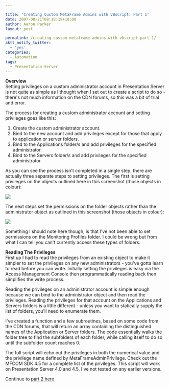 ```yaml
---

title: 'Creating Custom MetaFrame Admins with VBscript: Part 1'
date: 2007-08-21T08:18:19+10:00
author: Aaron Parker
layout: post

permalink: /creating-custom-metaframe-admins-with-vbscript-part-1/
aktt_notify_twitter:
  - 'yes'
categories:
  - Automation
tags:
  - Presentation-Server
---
```

**Overview**  
Setting privileges on a custom administrator account in Presentation Server is not quite as simple as I thought when I set out to create a script to do so - there's not much information on the CDN forums, so this was a bit of trial and error.

The process for creating a custom administrator account and setting privileges goes like this:

  1. Create the custom administrator account.
  2. Bind to the new account and add privileges except for those that apply to application or server folders.
  3. Bind to the Applications folder/s and add privileges for the specified administrator.
  4. Bind to the Servers folder/s and add privileges for the specified administrator.

As you can see the process isn't completed in a single step, there are actually three separate steps to setting privileges. The first is setting privileges on the objects outlined here in this screenshot (those objects in colour):

![]({{site.baseurl}}/media/2007/08/ctx-privsset1.png)

The next steps set the permissions on the folder objects rather than the administrator object as outlined in this screenshot (those objects in colour):

![]({{site.baseurl}}/media/2007/08/ctx-privsset2.png)

Something I should note here though, is that I've not been able to set permissions on the Monitoring Profiles folder. I could be wrong but from what I can tell you can't currently access these types of folders.

**Reading The Privileges**  
First up I had to read the privileges from an existing object to make it simpler to set the privileges on any new administrators - you've gotta learn to read before you can write. Initially setting the privileges is easy via the Access Management Console then programmatically reading back then simplifies the write process.

Reading the privileges on an administrator account is simple enough because we can bind to the administrator object and then read the privileges. Reading the privileges for that account on the Applications and Servers folders is a little different - unless you want to statically supply the list of folders, you'll need to enumerate them.

I've created a function and a few subroutines, based on some code from the CDN forums, that will return an array containing the distinguished names of the Application or Server folders. The code essentially walks the folder tree to find the subfolders of each folder, while calling itself to do so until the subfolder count reaches 0.

The full script will echo out the privileges in both the numerical value and the privilege name defined by MetaFrameAdminPrivilege. Check out the MFCOM SDK 4.5 for a complete list of the privileges. This script will work on Presentation Server 4.0 and 4.5, I've not tested on any earlier versions.

Continue to [part 2 here]({{site.baseurl}}/scripting/creating-custom-metaframe-admins-with-vbscript-part-2)

